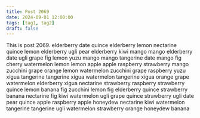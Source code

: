 ```yaml
---
title: Post 2069
date: 2024-09-01 12:00:00
tags: [tag1, tag2]
draft: false
---
```

This is post 2069.
elderberry
date
quince
elderberry
lemon
nectarine
quince
lemon
elderberry
ugli
pear
elderberry
kiwi
mango
mango
elderberry
date
ugli
grape
fig
lemon
yuzu
mango
mango
tangerine
date
mango
fig
cherry
watermelon
lemon
lemon
apple
apple
raspberry
strawberry
mango
zucchini
grape
orange
lemon
watermelon
zucchini
grape
raspberry
yuzu
xigua
tangerine
tangerine
xigua
watermelon
tangerine
xigua
orange
grape
watermelon
elderberry
xigua
nectarine
strawberry
raspberry
strawberry
quince
lemon
banana
fig
zucchini
lemon
fig
elderberry
quince
strawberry
banana
nectarine
fig
kiwi
watermelon
ugli
grape
quince
strawberry
ugli
date
pear
quince
apple
raspberry
apple
honeydew
nectarine
kiwi
watermelon
tangerine
tangerine
ugli
watermelon
strawberry
orange
honeydew
banana
